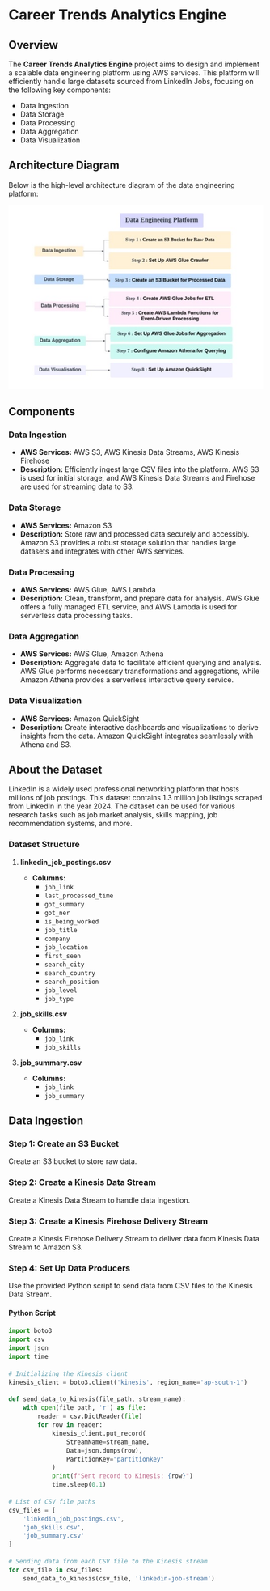 # Career Trends Analytics Engine

## Overview
The **Career Trends Analytics Engine** project aims to design and implement a scalable data engineering platform using AWS services. This platform will efficiently handle large datasets sourced from LinkedIn Jobs, focusing on the following key components:
- Data Ingestion
- Data Storage
- Data Processing
- Data Aggregation
- Data Visualization

## Architecture Diagram
Below is the high-level architecture diagram of the data engineering platform:

![Architecture Diagram](https://github.com/g23ai1049/Data_Engineering_Repo/blob/main/Design_Diagram.jpg)
## Components
### Data Ingestion
- **AWS Services:** AWS S3, AWS Kinesis Data Streams, AWS Kinesis Firehose
- **Description:** Efficiently ingest large CSV files into the platform. AWS S3 is used for initial storage, and AWS Kinesis Data Streams and Firehose are used for streaming data to S3.

### Data Storage
- **AWS Services:** Amazon S3
- **Description:** Store raw and processed data securely and accessibly. Amazon S3 provides a robust storage solution that handles large datasets and integrates with other AWS services.

### Data Processing
- **AWS Services:** AWS Glue, AWS Lambda
- **Description:** Clean, transform, and prepare data for analysis. AWS Glue offers a fully managed ETL service, and AWS Lambda is used for serverless data processing tasks.

### Data Aggregation
- **AWS Services:** AWS Glue, Amazon Athena
- **Description:** Aggregate data to facilitate efficient querying and analysis. AWS Glue performs necessary transformations and aggregations, while Amazon Athena provides a serverless interactive query service.

### Data Visualization
- **AWS Services:** Amazon QuickSight
- **Description:** Create interactive dashboards and visualizations to derive insights from the data. Amazon QuickSight integrates seamlessly with Athena and S3.

## About the Dataset
LinkedIn is a widely used professional networking platform that hosts millions of job postings. This dataset contains 1.3 million job listings scraped from LinkedIn in the year 2024. The dataset can be used for various research tasks such as job market analysis, skills mapping, job recommendation systems, and more.

### Dataset Structure
1. **linkedin_job_postings.csv**
    - **Columns:**
        - `job_link`
        - `last_processed_time`
        - `got_summary`
        - `got_ner`
        - `is_being_worked`
        - `job_title`
        - `company`
        - `job_location`
        - `first_seen`
        - `search_city`
        - `search_country`
        - `search_position`
        - `job_level`
        - `job_type`

2. **job_skills.csv**
    - **Columns:**
        - `job_link`
        - `job_skills`

3. **job_summary.csv**
    - **Columns:**
        - `job_link`
        - `job_summary`

## Data Ingestion

### Step 1: Create an S3 Bucket
Create an S3 bucket to store raw data.

### Step 2: Create a Kinesis Data Stream
Create a Kinesis Data Stream to handle data ingestion.

### Step 3: Create a Kinesis Firehose Delivery Stream
Create a Kinesis Firehose Delivery Stream to deliver data from Kinesis Data Stream to Amazon S3.

### Step 4: Set Up Data Producers
Use the provided Python script to send data from CSV files to the Kinesis Data Stream.

#### Python Script
```python
import boto3
import csv
import json
import time

# Initializing the Kinesis client
kinesis_client = boto3.client('kinesis', region_name='ap-south-1')

def send_data_to_kinesis(file_path, stream_name):
    with open(file_path, 'r') as file:
        reader = csv.DictReader(file)
        for row in reader:
            kinesis_client.put_record(
                StreamName=stream_name,
                Data=json.dumps(row),
                PartitionKey="partitionkey"
            )
            print(f"Sent record to Kinesis: {row}")
            time.sleep(0.1)  

# List of CSV file paths
csv_files = [
    'linkedin_job_postings.csv',
    'job_skills.csv',
    'job_summary.csv'
]

# Sending data from each CSV file to the Kinesis stream
for csv_file in csv_files:
    send_data_to_kinesis(csv_file, 'linkedin-job-stream')

